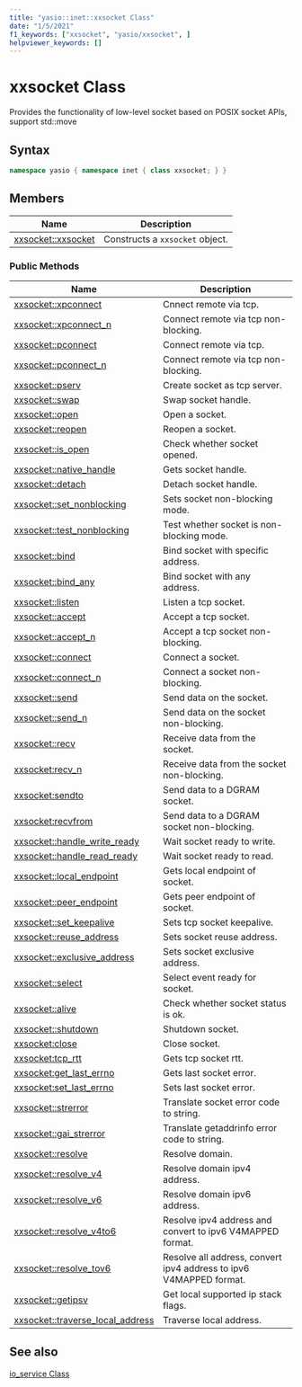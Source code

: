 ```yaml
---
title: "yasio::inet::xxsocket Class"
date: "1/5/2021"
f1_keywords: ["xxsocket", "yasio/xxsocket", ]
helpviewer_keywords: []
---
```


# xxsocket Class

Provides the functionality of low-level socket based on POSIX socket APIs, support std::move

## Syntax

```cpp
namespace yasio { namespace inet { class xxsocket; } }
```

## Members

|Name|Description|
|----------|-----------------|
|[xxsocket::xxsocket](#xxsocket)|Constructs a `xxsocket` object.|

### Public Methods

|Name|Description|
|----------|-----------------|
|[xxsocket::xpconnect](#xpconnect)|Cnnect remote via tcp.|
|[xxsocket::xpconnect_n](#xpconnect_n)|Connect remote via tcp non-blocking.|
|[xxsocket::pconnect](#pconnect)|Connect remote via tcp.|
|[xxsocket::pconnect_n](#pconnect_n)|Connect remote via tcp non-blocking.|
|[xxsocket::pserv](#pserv)|Create socket as tcp server.|
|[xxsocket::swap](#swap)|Swap socket handle.|
|[xxsocket::open](#open)|Open a socket.|
|[xxsocket::reopen](#reopen)|Reopen a socket.|
|[xxsocket::is_open](#is_open)|Check whether socket opened.|
|[xxsocket::native_handle](#native_handle)|Gets socket handle.|
|[xxsocket::detach](#detach)|Detach socket handle.|
|[xxsocket::set_nonblocking](#set_nonblocking)|Sets socket non-blocking mode.|
|[xxsocket::test_nonblocking](#test_nonblocking)|Test whether socket is non-blocking mode.|
|[xxsocket::bind](#bind)|Bind socket with specific address.|
|[xxsocket::bind_any](#bind_any)|Bind socket with any address.|
|[xxsocket::listen](#listen)|Listen a tcp socket.|
|[xxsocket::accept](#accept)|Accept a tcp socket.|
|[xxsocket::accept_n](#accept_n)|Accept a tcp socket non-blocking.|
|[xxsocket::connect](#connect)|Connect a socket.|
|[xxsocket::connect_n](#connect_n)|Connect a socket non-blocking.|
|[xxsocket::send](#send)|Send data on the socket.|
|[xxsocket::send_n](#send_n)|Send data on the socket non-blocking.|
|[xxsocket::recv](#recv)|Receive data from the socket.|
|[xxsocket:recv_n](#recv_n)|Receive data from the socket non-blocking.|
|[xxsocket:sendto](#sendto)|Send data to a DGRAM socket.|
|[xxsocket:recvfrom](#recvfrom)|Send data to a DGRAM socket non-blocking.|
|[xxsocket::handle_write_ready](#handle_write_ready)|Wait socket ready to write.|
|[xxsocket::handle_read_ready](#handle_read_ready)|Wait socket ready to read.|
|[xxsocket::local_endpoint](#local_endpoint)|Gets local endpoint of socket.|
|[xxsocket::peer_endpoint](#peer_endpoint)|Gets peer endpoint of socket.|
|[xxsocket::set_keepalive](#set_keepalive)|Sets tcp socket keepalive.|
|[xxsocket::reuse_address](#reuse_address)|Sets socket reuse address.|
|[xxsocket::exclusive_address](#exclusive_address)|Sets socket exclusive address.|
|[xxsocket::select](#select)|Select event ready for socket.|
|[xxsocket::alive](#alive)|Check whether socket status is ok.|
|[xxsocket::shutdown](#shutdown)|Shutdown socket.|
|[xxsocket:close](#close)|Close socket.|
|[xxsocket:tcp_rtt](#tcp_rtt)|Gets tcp socket rtt.|
|[xxsocket:get_last_errno](#get_last_errno)|Gets last socket error.|
|[xxsocket:set_last_errno](#set_last_errno)|Sets last socket error.|
|[xxsocket::strerror](#strerror)|Translate socket error code to string.|
|[xxsocket::gai_strerror](#gai_strerror)|Translate getaddrinfo error code to string.|
|[xxsocket::resolve](#resolve)|Resolve domain.|
|[xxsocket::resolve_v4](#resolve_v4)|Resolve domain ipv4 address.|
|[xxsocket::resolve_v6](#resolve_v6)|Resolve domain ipv6 address.|
|[xxsocket::resolve_v4to6](#resolve_v4to6)|Resolve ipv4 address and convert to ipv6 V4MAPPED format.|
|[xxsocket::resolve_tov6](#resolve_tov6)|Resolve all address, convert ipv4 address to ipv6 V4MAPPED format.|
|[xxsocket::getipsv](#getipsv)|Get local supported ip stack flags.|
|[xxsocket::traverse_local_address](#traverse_local_address)|Traverse local address.|


## See also

[io_service Class](./io_service-class.md)
